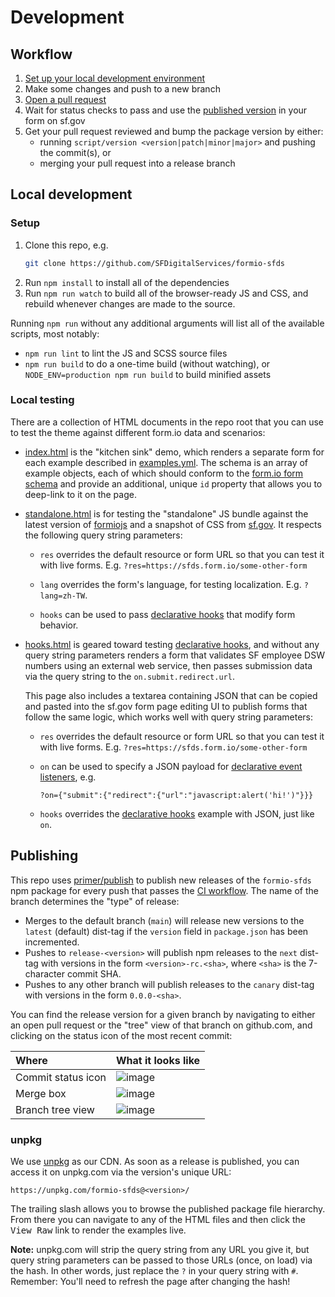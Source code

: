 # Development

## Workflow

1. [Set up your local development environment](#setup)
2. Make some changes and push to a new branch
3. [Open a pull request](https://github.com/SFDigitalServices/formio-sfds/compare?expand=1)
4. Wait for status checks to pass and use the [published version](#publishing)
   in your form on sf.gov
5. Get your pull request reviewed and bump the package version by either:
    - running `script/version <version|patch|minor|major>` and pushing the commit(s), or
    - merging your pull request into a release branch

## Local development

### Setup
1. Clone this repo, e.g.
    ```sh
    git clone https://github.com/SFDigitalServices/formio-sfds
    ```
2. Run `npm install` to install all of the dependencies
3. Run `npm run watch` to build all of the browser-ready JS and CSS, and
   rebuild whenever changes are made to the source.

Running `npm run` without any additional arguments will list all of the
available scripts, most notably:

- `npm run lint` to lint the JS and SCSS source files
- `npm run build` to do a one-time build (without watching), or
  `NODE_ENV=production npm run build` to build minified assets

### Local testing
There are a collection of HTML documents in the repo root that you can use to
test the theme against different form.io data and scenarios:

- [index.html](../index.html) is the "kitchen sink" demo, which renders a
  separate form for each example described in
  [examples.yml](../src/examples.yml). The schema is an array of example
  objects, each of which should conform to the [form.io form schema] and
  provide an additional, unique `id` property that allows you to deep-link to
  it on the page.

- [standalone.html](../standalone.html) is for testing the "standalone" JS
  bundle against the latest version of [formiojs] and a snapshot of CSS from
  [sf.gov]. It respects the following query string parameters:

  - `res` overrides the default resource or form URL so that you can test it
    with live forms. E.g. `?res=https://sfds.form.io/some-other-form`

  - `lang` overrides the form's language, for testing localization. E.g.
    `?lang=zh-TW`.

  - `hooks` can be used to pass [declarative hooks] that
    modify form behavior.

- [hooks.html](../hooks.html) is geared toward testing [declarative hooks], and
  without any query string parameters renders a form that validates SF employee
  DSW numbers using an external web service, then passes submission data via
  the query string to the `on.submit.redirect.url`.

  This page also includes a textarea containing JSON that can be copied and
  pasted into the sf.gov form page editing UI to publish forms that follow the
  same logic, which works well with query string parameters:

  - `res` overrides the default resource or form URL so that you can test it
    with live forms. E.g. `?res=https://sfds.form.io/some-other-form`

  - `on` can be used to specify a JSON payload for
  [declarative event listeners][declarative hooks], e.g.

    ```
    ?on={"submit":{"redirect":{"url":"javascript:alert('hi!')"}}}
    ```

  - `hooks` overrides the [declarative hooks] example with JSON, just like `on`.

## Publishing
This repo uses [primer/publish] to publish new releases of the `formio-sfds`
npm package for every push that passes the [CI
workflow](../.github/workflows/ci.yml). The name of the branch determines the
"type" of release:

- Merges to the default branch (`main`) will release new versions to the
  `latest` (default) dist-tag if the `version` field in `package.json` has been
  incremented.
- Pushes to `release-<version>` will publish npm releases to the `next`
  dist-tag with versions in the form `<version>-rc.<sha>`, where `<sha>` is the
  7-character commit SHA.
- Pushes to any other branch will publish releases to the `canary` dist-tag
  with versions in the form `0.0.0-<sha>`.

You can find the release version for a given branch by navigating to either an
open pull request or the "tree" view of that branch on github.com, and clicking
on the status icon of the most recent commit:

| Where | What it looks like |
| :---- | :---- |
| Commit status icon | ![image](https://user-images.githubusercontent.com/113896/80157039-33d01280-857a-11ea-83bb-d547343d4faa.png)
| Merge box | ![image](https://user-images.githubusercontent.com/113896/80157076-46e2e280-857a-11ea-9c84-12c4438f1dfd.png)
| Branch tree view | ![image](https://user-images.githubusercontent.com/113896/80157168-6b3ebf00-857a-11ea-9563-47e41985da39.png)

### unpkg
We use [unpkg] as our CDN. As soon as a release is published, you can access it
on unpkg.com via the version's unique URL:

```
https://unpkg.com/formio-sfds@<version>/
```

The trailing slash allows you to browse the published package file hierarchy.
From there you can navigate to any of the HTML files and then click the <kbd>View
Raw</kbd> link to render the examples live.

**Note:** unpkg.com will strip the query string from any URL you give it, but
query string parameters can be passed to those URLs (once, on load) via the
hash. In other words, just replace the `?` in your query string with `#`.
Remember: You'll need to refresh the page after changing the hash!

[declarative hooks]: ../#declarative-hooks
[form.io form schema]: https://github.com/formio/formio.js/wiki/Form-JSON-Schema
[formiojs]: https://www.npmjs.com/package/formiojs
[primer/publish]: https://github.com/primer/publish
[sf.gov]: https://sf.gov
[unpkg]: https://unpkg.com
